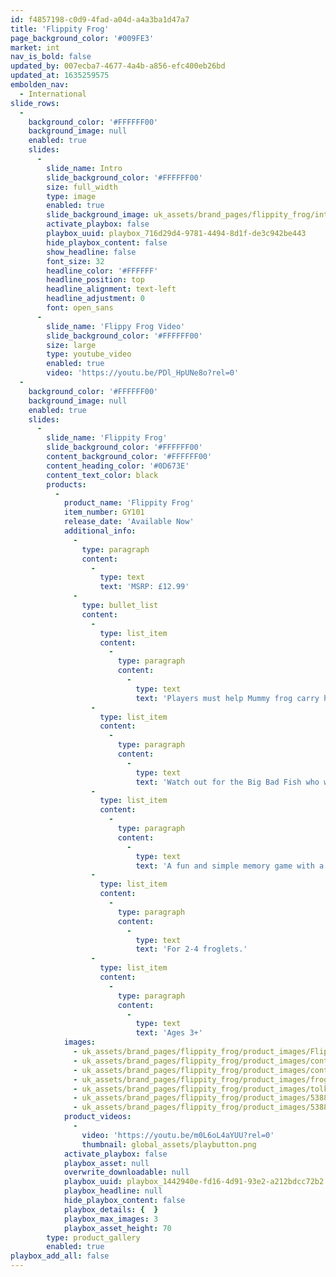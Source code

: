 ```yaml
---
id: f4857198-c0d9-4fad-a04d-a4a3ba1d47a7
title: 'Flippity Frog'
page_background_color: '#009FE3'
market: int
nav_is_bold: false
updated_by: 007ecba7-4677-4a4b-a856-efc400eb26bd
updated_at: 1635259575
embolden_nav:
  - International
slide_rows:
  -
    background_color: '#FFFFFF00'
    background_image: null
    enabled: true
    slides:
      -
        slide_name: Intro
        slide_background_color: '#FFFFFF00'
        size: full_width
        type: image
        enabled: true
        slide_background_image: uk_assets/brand_pages/flippity_frog/intro/flippityintro.jpg
        activate_playbox: false
        playbox_uuid: playbox_716d29d4-9781-4494-8d1f-de3c942be443
        hide_playbox_content: false
        show_headline: false
        font_size: 32
        headline_color: '#FFFFFF'
        headline_position: top
        headline_alignment: text-left
        headline_adjustment: 0
        font: open_sans
      -
        slide_name: 'Flippy Frog Video'
        slide_background_color: '#FFFFFF00'
        size: large
        type: youtube_video
        enabled: true
        video: 'https://youtu.be/PDl_HpUNe8o?rel=0'
  -
    background_color: '#FFFFFF00'
    background_image: null
    enabled: true
    slides:
      -
        slide_name: 'Flippity Frog'
        slide_background_color: '#FFFFFF00'
        content_background_color: '#FFFFFF00'
        content_heading_color: '#0D673E'
        content_text_color: black
        products:
          -
            product_name: 'Flippity Frog'
            item_number: GY101
            release_date: 'Available Now'
            additional_info:
              -
                type: paragraph
                content:
                  -
                    type: text
                    text: 'MSRP: £12.99'
              -
                type: bullet_list
                content:
                  -
                    type: list_item
                    content:
                      -
                        type: paragraph
                        content:
                          -
                            type: text
                            text: 'Players must help Mummy frog carry her Froglets across the pond, leaping from lilypad to lilypad!'
                  -
                    type: list_item
                    content:
                      -
                        type: paragraph
                        content:
                          -
                            type: text
                            text: 'Watch out for the Big Bad Fish who wants to stop Mummy from getting across!'
                  -
                    type: list_item
                    content:
                      -
                        type: paragraph
                        content:
                          -
                            type: text
                            text: 'A fun and simple memory game with a twist, where no route is the same!'
                  -
                    type: list_item
                    content:
                      -
                        type: paragraph
                        content:
                          -
                            type: text
                            text: 'For 2-4 froglets.'
                  -
                    type: list_item
                    content:
                      -
                        type: paragraph
                        content:
                          -
                            type: text
                            text: 'Ages 3+'
            images:
              - uk_assets/brand_pages/flippity_frog/product_images/Flippity-Frog-3D-Box-Showroom.png
              - uk_assets/brand_pages/flippity_frog/product_images/contents.png
              - uk_assets/brand_pages/flippity_frog/product_images/contents1.png
              - uk_assets/brand_pages/flippity_frog/product_images/frog.png
              - uk_assets/brand_pages/flippity_frog/product_images/tolkens.png
              - uk_assets/brand_pages/flippity_frog/product_images/53887-INTERPLAY-17DEC20__0048-1-copy.jpg
              - uk_assets/brand_pages/flippity_frog/product_images/53887-INTERPLAY-17DEC20__0017-1-copy.jpg
            product_videos:
              -
                video: 'https://youtu.be/m0L6oL4aYUU?rel=0'
                thumbnail: global_assets/playbutton.png
            activate_playbox: false
            playbox_asset: null
            overwrite_downloadable: null
            playbox_uuid: playbox_1442940e-fd16-4d91-93e2-a212bdcc72b2
            playbox_headline: null
            hide_playbox_content: false
            playbox_details: {  }
            playbox_max_images: 3
            playbox_asset_height: 70
        type: product_gallery
        enabled: true
playbox_add_all: false
---
```

